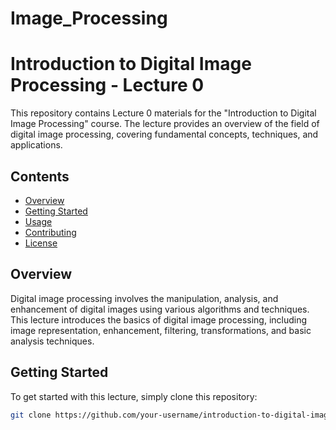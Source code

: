 # Image_Processing
# Introduction to Digital Image Processing - Lecture 0

This repository contains Lecture 0 materials for the "Introduction to Digital Image Processing" course. The lecture provides an overview of the field of digital image processing, covering fundamental concepts, techniques, and applications.

## Contents

- [Overview](#overview)
- [Getting Started](#getting-started)
- [Usage](#usage)
- [Contributing](#contributing)
- [License](#license)

## Overview

Digital image processing involves the manipulation, analysis, and enhancement of digital images using various algorithms and techniques. This lecture introduces the basics of digital image processing, including image representation, enhancement, filtering, transformations, and basic analysis techniques.

## Getting Started

To get started with this lecture, simply clone this repository:

```bash
git clone https://github.com/your-username/introduction-to-digital-image-processing.git
